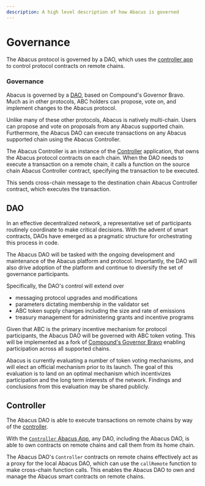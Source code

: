```yaml
---
description: A high level description of how Abacus is governed
---
```


# Governance

The Abacus protocol is governed by a DAO, which uses the [controller app](../developers/examples/controller.md) to control protocol contracts on remote chains.

### Governance

Abacus is governed by a [DAO](governance.md#dao), based on Compound's Governor Bravo. Much as in other protocols, ABC holders can propose, vote on, and implement changes to the Abacus protocol.

Unlike many of these other protocols, Abacus is natively multi-chain. Users can propose and vote on proposals from any Abacus supported chain. Furthermore, the Abacus DAO can execute transactions on any Abacus supported chain using the Abacus Controller.

The Abacus Controller is an instance of the [Controller](../developers/examples/controller.md) application, that owns the Abacus protocol contracts on each chain. When the DAO needs to execute a transaction on a remote chain, it calls a function on the source chain Abacus Controller contract, specifying the transaction to be executed.

This sends cross-chain message to the destination chain Abacus Controller contract, which executes the transaction.

## DAO

In an effective decentralized network, a representative set of participants routinely coordinate to make critical decisions. With the advent of smart contracts, DAOs have emerged as a pragmatic structure for orchestrating this process in code.&#x20;

The Abacus DAO will be tasked with the ongoing development and maintenance of the Abacus platform and protocol. Importantly, the DAO will also drive adoption of the platform and continue to diversify the set of governance participants.

Specifically, the DAO's control will extend over

* messaging protocol upgrades and modifications
* parameters dictating membership in the validator set
* ABC token supply changes including the size and rate of emissions
* treasury management for administering grants and incentive programs

Given that ABC is the primary incentive mechanism for protocol participants, the Abacus DAO will be governed with ABC token voting. This will be implemented as a fork of [Compound's Governor Bravo](https://blog.tally.xyz/understanding-governor-bravo-69b06f1875da) enabling participation across all supported chains.

Abacus is currently evaluating a number of token voting mechanisms, and will elect an official mechanism prior to its launch. The goal of this evaluation is to land on an optimal mechanism which incentivizes participation and the long term interests of the network. Findings and conclusions from this evaluation may be shared publicly.

## Controller

The Abacus DAO is able to execute transactions on remote chains by way of the [controller](../developers/examples/controller.md).

With the [`Controller` Abacus App](../developers/examples/controller.md), any DAO, including the Abacus DAO, is able to own contracts on remote chains and call them from its home chain.

The Abacus DAO's `Controller` contracts on remote chains effectively act as a proxy for the local Abacus DAO, which can use the `callRemote` function to make cross-chain function calls. This enables the Abacus DAO to own and manage the Abacus smart contracts on remote chains.
